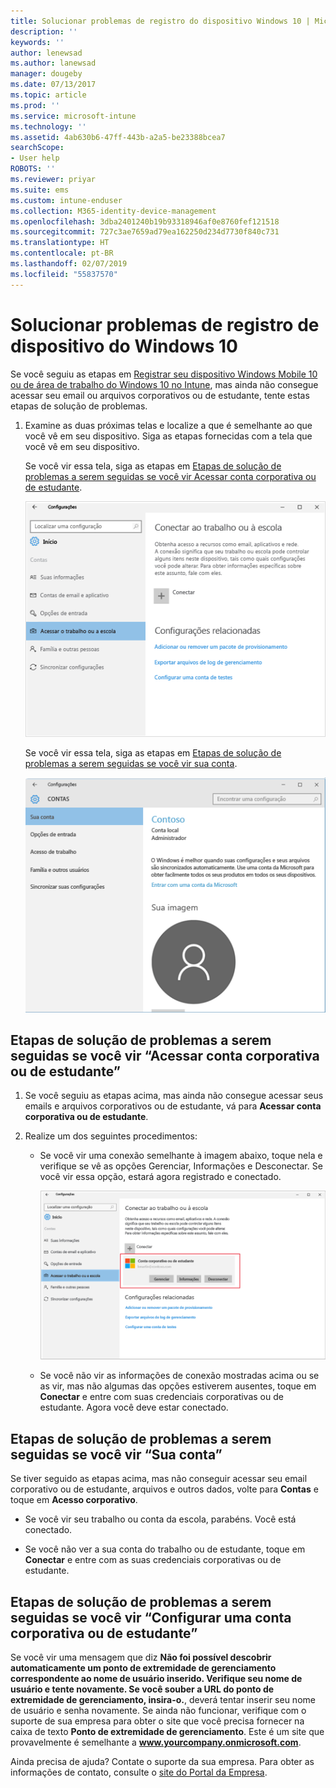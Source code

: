 ```yaml
---
title: Solucionar problemas de registro do dispositivo Windows 10 | Microsoft Docs
description: ''
keywords: ''
author: lenewsad
ms.author: lanewsad
manager: dougeby
ms.date: 07/13/2017
ms.topic: article
ms.prod: ''
ms.service: microsoft-intune
ms.technology: ''
ms.assetid: 4ab630b6-47ff-443b-a2a5-be23388bcea7
searchScope:
- User help
ROBOTS: ''
ms.reviewer: priyar
ms.suite: ems
ms.custom: intune-enduser
ms.collection: M365-identity-device-management
ms.openlocfilehash: 3dba2401240b19b93318946af0e8760fef121518
ms.sourcegitcommit: 727c3ae7659ad79ea162250d234d7730f840c731
ms.translationtype: HT
ms.contentlocale: pt-BR
ms.lasthandoff: 02/07/2019
ms.locfileid: "55837570"
---
```

# <a name="troubleshoot-your-windows-10-device-enrollment"></a>Solucionar problemas de registro de dispositivo do Windows 10
Se você seguiu as etapas em [Registrar seu dispositivo Windows Mobile 10 ou de área de trabalho do Windows 10 no Intune](enroll-your-w10-phone-or-w10-pc-windows.md), mas ainda não consegue acessar seu email ou arquivos corporativos ou de estudante, tente estas etapas de solução de problemas.

1.  Examine as duas próximas telas e localize a que é semelhante ao que você vê em seu dispositivo. Siga as etapas fornecidas com a tela que você vê em seu dispositivo.

    Se você vir essa tela, siga as etapas em [Etapas de solução de problemas a serem seguidas se você vir Acessar conta corporativa ou de estudante](#troubleshooting-steps-to-follow-if-you-see-access-work-or-school).

    ![settings-accounts-access-work-or-school](./media/w10-enroll-rs1-connect-to-work-or-school.png)

    Se você vir essa tela, siga as etapas em [Etapas de solução de problemas a serem seguidas se você vir sua conta](#troubleshooting-steps-to-follow-if-you-see-your-account).

    ![settings-accounts-your-account](./media/W10-enroll-2-accounts-your-account.png)

## <a name="troubleshooting-steps-to-follow-if-you-see-access-work-or-school"></a>Etapas de solução de problemas a serem seguidas se você vir “Acessar conta corporativa ou de estudante”

1. Se você seguiu as etapas acima, mas ainda não consegue acessar seus emails e arquivos corporativos ou de estudante, vá para **Acessar conta corporativa ou de estudante**.

2. Realize um dos seguintes procedimentos:

   - Se você vir uma conexão semelhante à imagem abaixo, toque nela e verifique se vê as opções Gerenciar, Informações e Desconectar. Se você vir essa opção, estará agora registrado e conectado.

     ![validate-successful-enrollment](./media/w10-enroll-rs1-validate-successful-enrollment.png)

   - Se você não vir as informações de conexão mostradas acima ou se as vir, mas não algumas das opções estiverem ausentes, toque em **Conectar** e entre com suas credenciais corporativas ou de estudante. Agora você deve estar conectado.

## <a name="troubleshooting-steps-to-follow-if-you-see-your-account"></a>Etapas de solução de problemas a serem seguidas se você vir “Sua conta”

Se tiver seguido as etapas acima, mas não conseguir acessar seu email corporativo ou de estudante, arquivos e outros dados, volte para **Contas** e toque em **Acesso corporativo**.

- Se você vir seu trabalho ou conta da escola, parabéns. Você está conectado.

- Se você não ver a sua conta do trabalho ou de estudante, toque em **Conectar** e entre com as suas credenciais corporativas ou de estudante.

## <a name="troubleshooting-steps-to-follow-if-you-see-set-up-a-work-or-school-account"></a>Etapas de solução de problemas a serem seguidas se você vir “Configurar uma conta corporativa ou de estudante”

Se você vir uma mensagem que diz <strong>Não foi possível descobrir automaticamente um ponto de extremidade de gerenciamento correspondente ao nome de usuário inserido. Verifique seu nome de usuário e tente novamente. Se você souber a URL do ponto de extremidade de gerenciamento, insira-o.</strong>, deverá tentar inserir seu nome de usuário e senha novamente. Se ainda não funcionar, verifique com o suporte de sua empresa para obter o site que você precisa fornecer na caixa de texto <strong>Ponto de extremidade de gerenciamento</strong>. Este é um site que provavelmente é semelhante a <strong>www.yourcompany.onmicrosoft.com</strong>.

Ainda precisa de ajuda? Contate o suporte da sua empresa. Para obter as informações de contato, consulte o [site do Portal da Empresa](https://go.microsoft.com/fwlink/?linkid=2010980).
